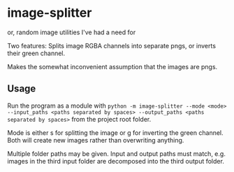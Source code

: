 # image-splitter
or, random image utilities I've had a need for


Two features: Splits image RGBA channels into separate pngs, or inverts their green channel.

Makes the somewhat inconvenient assumption that the images are pngs.

## Usage
Run the program as a module with `python -m image-splitter --mode <mode> --input_paths <paths separated by spaces> --output_paths <paths separated by spaces>` from the project root folder.

Mode is either s for splitting the image or g for inverting the green channel. Both will create new images rather than overwriting anything.

Multiple folder paths may be given. Input and output paths must match, e.g. images in the third input folder are decomposed into the third output folder.
